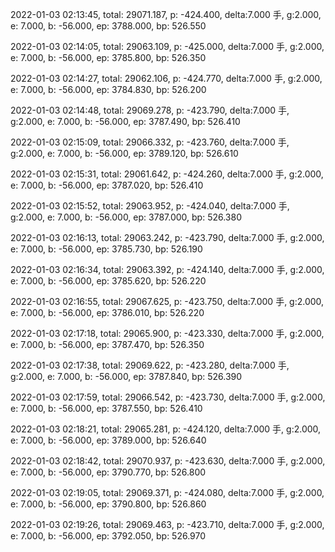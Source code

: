 2022-01-03 02:13:45, total: 29071.187, p: -424.400, delta:7.000 手, g:2.000, e: 7.000, b: -56.000, ep: 3788.000, bp: 526.550

2022-01-03 02:14:05, total: 29063.109, p: -425.000, delta:7.000 手, g:2.000, e: 7.000, b: -56.000, ep: 3785.800, bp: 526.350

2022-01-03 02:14:27, total: 29062.106, p: -424.770, delta:7.000 手, g:2.000, e: 7.000, b: -56.000, ep: 3784.830, bp: 526.200

2022-01-03 02:14:48, total: 29069.278, p: -423.790, delta:7.000 手, g:2.000, e: 7.000, b: -56.000, ep: 3787.490, bp: 526.410

2022-01-03 02:15:09, total: 29066.332, p: -423.760, delta:7.000 手, g:2.000, e: 7.000, b: -56.000, ep: 3789.120, bp: 526.610

2022-01-03 02:15:31, total: 29061.642, p: -424.260, delta:7.000 手, g:2.000, e: 7.000, b: -56.000, ep: 3787.020, bp: 526.410

2022-01-03 02:15:52, total: 29063.952, p: -424.040, delta:7.000 手, g:2.000, e: 7.000, b: -56.000, ep: 3787.000, bp: 526.380

2022-01-03 02:16:13, total: 29063.242, p: -423.790, delta:7.000 手, g:2.000, e: 7.000, b: -56.000, ep: 3785.730, bp: 526.190

2022-01-03 02:16:34, total: 29063.392, p: -424.140, delta:7.000 手, g:2.000, e: 7.000, b: -56.000, ep: 3785.620, bp: 526.220

2022-01-03 02:16:55, total: 29067.625, p: -423.750, delta:7.000 手, g:2.000, e: 7.000, b: -56.000, ep: 3786.010, bp: 526.220

2022-01-03 02:17:18, total: 29065.900, p: -423.330, delta:7.000 手, g:2.000, e: 7.000, b: -56.000, ep: 3787.470, bp: 526.350

2022-01-03 02:17:38, total: 29069.622, p: -423.280, delta:7.000 手, g:2.000, e: 7.000, b: -56.000, ep: 3787.840, bp: 526.390

2022-01-03 02:17:59, total: 29066.542, p: -423.730, delta:7.000 手, g:2.000, e: 7.000, b: -56.000, ep: 3787.550, bp: 526.410

2022-01-03 02:18:21, total: 29065.281, p: -424.120, delta:7.000 手, g:2.000, e: 7.000, b: -56.000, ep: 3789.000, bp: 526.640

2022-01-03 02:18:42, total: 29070.937, p: -423.630, delta:7.000 手, g:2.000, e: 7.000, b: -56.000, ep: 3790.770, bp: 526.800

2022-01-03 02:19:05, total: 29069.371, p: -424.080, delta:7.000 手, g:2.000, e: 7.000, b: -56.000, ep: 3790.800, bp: 526.860

2022-01-03 02:19:26, total: 29069.463, p: -423.710, delta:7.000 手, g:2.000, e: 7.000, b: -56.000, ep: 3792.050, bp: 526.970